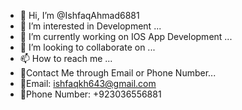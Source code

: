 - 👋 Hi, I’m @IshfaqAhmad6881
- 👀 I’m interested in Development ...
- 🌱 I’m currently working on IOS App Development ...
- 💞️ I’m looking to collaborate on  ...
- 📫 How to reach me ...
- 👀Contact Me through Email or Phone Number...
- 👀Email: ishfaqkh643@gmail.com
- 👀Phone Number: +923036556881
<!---
IshfaqAhmad6881/IshfaqAhmad6881 is a ✨ special ✨ repository because its `README.md` (this file) appears on your GitHub profile.
You can click the Preview link to take a look at your changes.
--->
